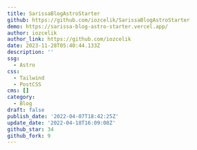 ```yaml
---
title: SarissaBlogAstroStarter
github: https://github.com/iozcelik/SarissaBlogAstroStarter
demo: https://sarissa-blog-astro-starter.vercel.app/
author: iozcelik
author_link: https://github.com/iozcelik
date: 2023-11-28T05:40:44.133Z
description: ''
ssg:
  - Astro
css:
  - Tailwind
  - PostCSS
cms: []
category:
  - Blog
draft: false
publish_date: '2022-04-07T18:42:25Z'
update_date: '2022-04-18T16:09:08Z'
github_star: 34
github_fork: 9
---
```


